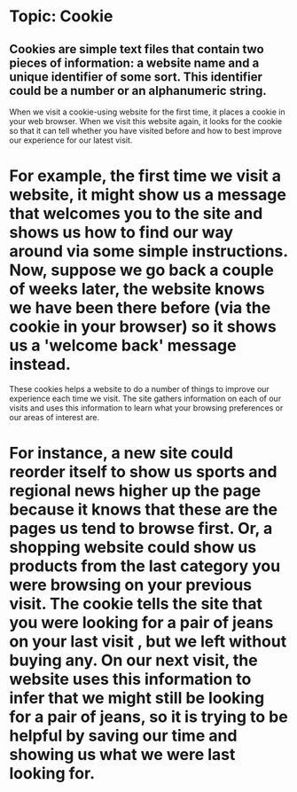 # Topic: Cookie
## Cookies are simple text files that contain two pieces of information: a website name and a unique identifier of some sort. This identifier could be a number or an alphanumeric string.
When we  visit a cookie-using website for the first time, it places a cookie in your web browser. When we  visit this website again, it looks for the cookie so that it can tell whether you have visited before and how to best improve our experience for our latest visit. 
# For example, the first time we  visit a website, it might show us a message that welcomes you to the site and shows us how to find our way around via some simple instructions. Now, suppose we go back a couple of weeks later, the website knows we have been there before (via the cookie in your browser) so it shows us a 'welcome back' message instead.

These cookies helps a website to do a number of things to improve our experience each time we visit. The site gathers information on each of our visits and uses this information to learn what your browsing preferences or our areas of interest are. 
# For instance, a new site could reorder itself to show us sports and regional news higher up the page because it knows that these are the pages us tend to browse first. Or, a shopping website could show us products from the last category you were browsing on your previous visit. The cookie tells the site that you were looking for a pair of jeans on your last visit , but we left without buying any. On our next visit, the website uses this information to infer that we  might still be looking for a pair of jeans, so it is trying to be helpful by saving our time and showing us what we were last looking for.
